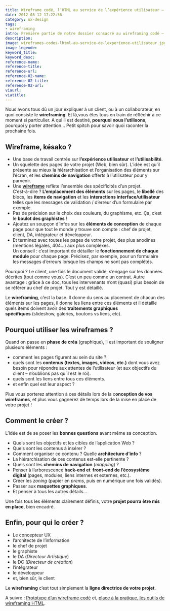 ```yaml
---
title: Wireframe codé, l’HTML au service de l’expérience utilisateur – 1
date: 2012-08-12 17:22:56
category: ux-design
tags: 
- wireframing
intro: Première partie de notre dossier consacré au wireframing codé – petit rappel de ce que recouvre le wireframe d'un projet. Pour qui, pour quoi, comment le réaliser ?
description:
image: wireframes-codes-lhtml-au-service-de-lexperience-utilisateur.jpg
image-legende:
keyword_title:
keyword_desc:
reference-name:
reference-title:
reference-url:
reference-02-name:
reference-02-title:
reference-02-url:
viaurl:
viatitle:
---
```


<p>Nous avons tous dû un jour expliquer à un client, ou à un collaborateur, en quoi consiste le <strong>wireframing</strong>. Et là,vous êtes tous en train de réfléchir à ce moment si particulier. A qui il est destiné,<strong> pourquoi nous l’utilisons</strong>, pourquoi y porter attention…&nbsp;Petit spitch pour savoir quoi raconter la prochaine fois.</p>
<h2>Wireframe, késako ?</h2>
<ul>
<li>Une base de travail centrée sur <strong>l’expérience utilisateur</strong>&nbsp;et <strong>l’utilisabilité</strong>.</li>
<li>Un squelette des pages de votre projet (Web, bien sûr). L’idée est qu’il présente au mieux la hiérarchisation et l’organisation des éléments sur l’écran, et les <strong>chemins de navigation</strong> offerts à l’utilisateur pour y parvenir.</li>
<li>Une&nbsp;<a title="Wireframe Windows 8 – Templates gratuits PowerPoint" href="http://magazineduwebdesign.com/windows-8-wireframe"><strong>wireframe</strong></a>&nbsp;reflète l’ensemble des spécificités d’un projet.<br>
C’est-à-dire ? <strong>L’emplacement des éléments</strong> sur les pages,&nbsp;le <strong>libellé</strong> des blocs, les <strong>items de navigation</strong> et les <strong>interactions interface/utilisateur </strong>telles que les messages de validation / d’erreur d’un formulaire par exemple.</li>
<li>Pas de précision sur le choix des couleurs, du graphisme, etc.&nbsp;Ça, c’est le <strong>boulot des graphistes</strong> !</li>
<li>Ajoutez un soupçon d’infos sur les <strong>éléments de conception</strong> de chaque page pour que tout le monde y trouve son compte : chef de projet, client, DA, intégrateur et développeur<strong>.</strong></li>
<li>Et terminez avec toutes les pages de votre projet, des plus anodines (mentions légales, 404…) aux plus complexes.<br>
Un&nbsp;conseil : c’est important de détailler le <strong>fonctionnement de chaque module</strong> pour chaque page. Précisez, par exemple, pour un formulaire les messages d’erreurs lorsque les champs ne sont pas complétés.</li>
</ul>
<p>Pourquoi ? Le client, une fois le document validé, s’engage sur les données décrites (tout comme vous). C’est un peu comme un contrat. Autre avantage : grâce à ce doc, tous les intervenants n’ont (quasi) plus besoin de se&nbsp;référer&nbsp;au chef de projet. Tout y est détaillé.</p>
<p>Le <strong>wireframing</strong>, c’est la base. Il donne du sens au placement de chacun des éléments sur les pages, il donne les liens entre ces éléments et il détaille quels items doivent avoir des <strong>traitements graphiques spécifiques</strong>&nbsp;(slideshow, galeries, boutons vs liens, etc).</p>
<h2>Pourquoi utiliser les wireframes ?</h2>
<p>Quand on passe en <strong>phase de créa</strong> (graphique), il est important de souligner plusieurs éléments :</p>
<ul>
<li>comment les pages figurent au sein du site ?</li>
<li>quels sont les <strong>contenus (textes, images, vidéos, etc.)</strong> dont vous avez besoin pour répondre aux attentes de l’utilisateur (et aux objectifs du client – n’oublions pas qu’il est le roi).</li>
<li>quels sont les liens entre tous ces éléments.</li>
<li>et enfin quel est leur aspect ?</li>
</ul>
<div>Plus vous porterez attention à ces détails lors de la c<strong>onception de vos wireframes</strong>, et plus vous gagnerez de temps lors de la mise en place de votre projet !</div>
<h2>Comment le créer ?</h2>
<p>L’idée est de se poser les <strong>bonnes questions</strong> avant même sa conception.</p>
<ul>
<li>Quels sont les objectifs et les cibles de l’application Web ?</li>
<li>Quels sont les contenus à insérer&nbsp;?</li>
<li>Comment organiser ce contenu&nbsp;? Quelle <strong>architecture d’info</strong>&nbsp;?</li>
<li>La hiérarchisation de ces contenus est-elle pertinente&nbsp;?</li>
<li>Quels sont les <strong>chemins de navigation</strong>&nbsp;(<em>mapping</em>) ?</li>
<li>Penser à l’arborescence <strong>back-end et &nbsp;front-end de l’écosystème digital</strong>&nbsp;(pages, modules, liens internes et externes, etc.).</li>
<li>Créer les <em>zoning</em> (papier en <em>prems</em>, puis en numérique une fois validés).</li>
<li>Passer aux <strong>maquettes graphiques</strong>.</li>
<li>Et penser à tous les autres détails…</li>
</ul>
<div>Une fois tous les éléments clairement définis, votre <strong>projet pourra être mis en place</strong>, bien encadré.</div>
<h2>Enfin, pour qui le créer ?</h2>
<ul>
<li>Le concepteur UX</li>
<li>l’architecte de l’information</li>
<li>le chef de projet</li>
<li>le graphiste</li>
<li>le DA (<em>Directeur Artistique</em>)</li>
<li>le DC (<em>Directeur de création</em>)</li>
<li>l’intégrateur</li>
<li>le développeur</li>
<li>et, bien sûr, le client</li>
</ul>
<p>Le <strong>wireframing</strong> c’est tout simplement la <strong>ligne directrice de votre projet</strong>.</p>
<p>A suivre : <a title="Prototype d'un wireframe codé " href="http://magazineduwebdesign.com/prototype-dun-wireframe-code-pleonasme-23">Prototype d’un wireframe codé</a> et, <a title="Place à la pratique, les outils de wireframing HTML " href="http://magazineduwebdesign.com/place-a-la-pratique-les-outils-de-wireframing-html-33">place à la pratique, les outils de wireframing HTML</a>.</p>